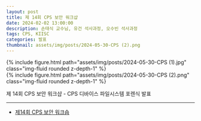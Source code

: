 ```yaml
---
layout: post
title: 제 14회 CPS 보안 워크샵
date: 2024-02-02 13:00:00
description: 손태식 교수님, 유건 석사과정, 오수빈 석사과정
tags: CPS, KIISC
categories: 발표
thumbnail: assets/img/posts/2024-05-30-CPS (2).png
---
```


<div class="row mt-3">
    <div class="col-sm mt-3 mt-md-0">
        {% include figure.html path="assets/img/posts/2024-05-30-CPS (1).jpg" class="img-fluid rounded z-depth-1" %}
    </div>
</div>
<div class="row mt-3">
    <div class="col-sm mt-3 mt-md-0">
        {% include figure.html path="assets/img/posts/2024-05-30-CPS (2).png" class="img-fluid rounded z-depth-1" %}
    </div>
</div>
<div class="caption">

</div>

제 14회 CPS 보안 워크샵 - CPS 디바이스 파일시스템 포렌식 발표

<hr>

- [제14회 CPS 보안 워크숍](https://kiisc.or.kr/bbs/pe/article/3524)

